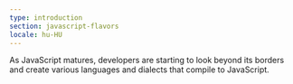 ```yaml
---
type: introduction
section: javascript-flavors
locale: hu-HU
---
```

 As JavaScript matures, developers are starting to look
beyond its borders and create various languages and dialects that
compile to JavaScript.